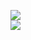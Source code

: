 [![](https://img.shields.io/badge/Made%20With-Github%20Spray-lightgrey.svg?style=for-the-badge&logo=github)](https://github.com/Annihil/github-spray#5353)  
[![](https://i.imgur.com/2DrTn0Z.gif)](https://github.com/Annihil/github-spray)